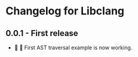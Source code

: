 # Changelog for Libclang

## 0.0.1 - First release
- :tada: :art: First AST traversal example is now working.
